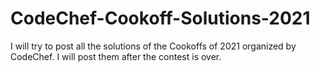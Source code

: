 # CodeChef-Cookoff-Solutions-2021
I will try to post all the solutions of the Cookoffs of 2021 organized by CodeChef. I will post them after the contest is over.

